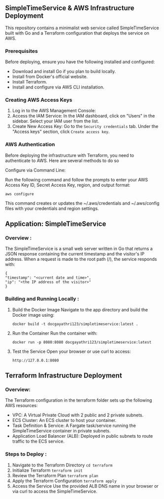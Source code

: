 
## SimpleTimeService & AWS Infrastructure Deployment

This repository contains a minimalist web service called SimpleTimeService built with Go and a Terraform configuration that deploys the service on AWS.

### Prerequisites

Before deploying, ensure you have the following installed and configured:

 - Download and install Go if you plan to build locally.
 -  Install from Docker's official website.
-   Install Terraform.
-   Install and configure via AWS CLI installation.

### Creating AWS Access Keys  

 1. Log in to the AWS Management Console:
 2. Access the IAM Service: In the IAM dashboard, click on "Users" in the sidebar. Select your IAM user from the list.
 3. Create New Access Key: Go to the `Security credentials` tab. Under the "Access keys" section, click `Create access key`.

  

### AWS Authentication

Before deploying the infrastructure with Terraform, you need to authenticate to AWS. Here are several methods to do so

Configure via Command Line:

Run the following command and follow the prompts to enter your AWS Access Key ID, Secret Access Key, region, and output format:

    aws configure

This command creates or updates the ~/.aws/credentials and ~/.aws/config files with your credentials and region settings.

## Application: SimpleTimeService

### Overview :
The SimpleTimeService is a small web server written in Go that returns a JSON response containing the current timestamp and the visitor's IP address. When a request is made to the root path (/), the service responds with:

    {
    "timestamp": "<current date and time>",
    "ip": "<the IP address of the visitor>"
    }
    
### Building and Running Locally :
1. Build the Docker Image
Navigate to the app directory and build the Docker image using:

       docker build -t docgayathri123/simpletimeservice:latest .

2. Run the Container
Run the container with:

    `docker run -p 8080:8080 docgayathri123/simpletimeservice:latest`

3. Test the Service
Open your browser or use curl to access:

    `http://127.0.0.1:8080`

  
## Terraform Infrastructure Deployment
### Overview:
The Terraform configuration in the terraform folder sets up the following AWS resources:

- VPC: A Virtual Private Cloud with 2 public and 2 private subnets.
- ECS Cluster: An ECS cluster to host your container.
- Task Definition & Service: A Fargate task/service running the SimpleTimeService container in private subnets.
- Application Load Balancer (ALB): Deployed in public subnets to route traffic to the ECS service.

### Steps to Deploy :
1. Navigate to the Terraform Directory
`cd terraform`
2. Initialize Terraform
`terraform init`
3. Review the Terraform Plan
`terraform plan`
4. Apply the Terraform Configuration
`terraform apply`
5. Access the Service
Use the provided ALB DNS name in your browser or via curl to access the SimpleTimeService.
